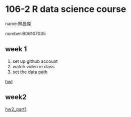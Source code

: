 ﻿
# 106-2 R data science course

name:林昌傑

number:B06107035
## week 1
  1. set up github account
  2. watch video in class
  3. set the data path 



[hwl](https://jerry882612.github.io/Jerry882612/Week1/hw1.html)
## week2

[hw2_part1](https://jerry882612.github.io/Jerry882612/week2/hw2_part1.html)